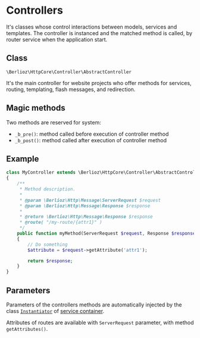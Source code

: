 <meta name="docparser-index" content="Basic uses; Controllers" />
<meta name="docparser-index-order" content="4" />

# Controllers

It's classes whose control interactions between models, services and templates.
The controller is instanced and the matched method is called, by router service when the application start.

## Class

`\Berlioz\HttpCore\Controller\AbstractController`

It's the main controller for website projects who offer methods for services, routing, templating, flash messages, and redirection.

## Magic methods

Two methods are reserved for system:

- `_b_pre()`: method called before execution of controller method
- `_b_post()`: method called after execution of controller method

## Example

```php
class MyController extends \Berlioz\HttpCore\Controller\AbstractController
{
    /**
     * Method description.
     *
     * @param \Berlioz\Http\Message\ServerRequest $request
     * @param \Berlioz\Http\Message\Response $response
     *
     * @return \Berlioz\Http\Message\Response $response
     * @route( "/my-route/{attr1}" )
     */
    public function myMethod(ServerRequest $request, Response $response): Response
    {
        // Do something
        $attribute = $request->getAttribute('attr1');

        return $response;
    }
}
```

## Parameters

Parameters of the controllers methods are automatically injected by the class [`Instantiator`](./service-container.md) of [service container](./service-container.md).

Attributes of routes are available with `ServerRequest` parameter, with method `getAttributes()`.